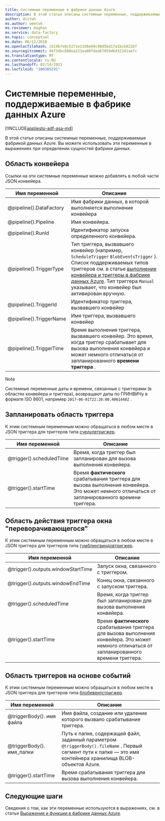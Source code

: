 ```yaml
---
title: Системные переменные в фабрике данных Azure
description: В этой статье описаны системные переменные, поддерживаемые фабрикой данных Azure. Вы можете использовать эти переменные в выражениях при определении сущностей фабрики данных.
author: dcstwh
ms.author: weetok
ms.reviewer: maghan
ms.service: data-factory
ms.topic: conceptual
ms.date: 06/12/2018
ms.openlocfilehash: cb19b7e8c5271e1106e69c98d5bd17a1bcb822bf
ms.sourcegitcommit: d4734bc680ea221ea80fdea67859d6d32241aefc
ms.translationtype: MT
ms.contentlocale: ru-RU
ms.lasthandoff: 02/14/2021
ms.locfileid: "100385291"
---
```

# <a name="system-variables-supported-by-azure-data-factory"></a>Системные переменные, поддерживаемые в фабрике данных Azure
[!INCLUDE[appliesto-adf-asa-md](includes/appliesto-adf-asa-md.md)]

В этой статье описаны системные переменные, поддерживаемые фабрикой данных Azure. Вы можете использовать эти переменные в выражениях при определении сущностей фабрики данных.

## <a name="pipeline-scope"></a>Область конвейера
Ссылки на эти системные переменные можно добавлять в любой части JSON конвейера.

| Имя переменной | Описание |
| --- | --- |
| @pipeline().DataFactory |Имя фабрики данных, в которой выполняется выполнение конвейера |
| @pipeline().Pipeline |Имя конвейера. |
| @pipeline().RunId |Идентификатор запуска определенного конвейера. |
| @pipeline().TriggerType |Тип триггера, вызвавшего конвейер (например, `ScheduleTrigger` `BlobEventsTrigger` ). Список поддерживаемых типов триггеров см. в статье [выполнение конвейера и триггеры в фабрике данных Azure](concepts-pipeline-execution-triggers.md). Тип триггера `Manual` указывает, что конвейер был активирован вручную. |
| @pipeline().TriggerId|Идентификатор триггера, вызвавшего конвейер |
| @pipeline().TriggerName|Имя триггера, вызвавшего конвейер |
| @pipeline().TriggerTime|Время выполнения триггера, вызвавшего конвейер. Это время, когда триггер срабатывает для вызова выполнения конвейера и может немного отличаться от запланированного **времени триггера** .  |

>[!NOTE]
>Системные переменные даты и времени, связанные с триггерами (в областях конвейера и триггера), возвращают даты по ГРИНВИЧу в формате ISO 8601, например `2017-06-01T22:20:00.4061448Z` .

## <a name="schedule-trigger-scope"></a>Запланировать область триггера
К этим системным переменным можно обращаться в любом месте в JSON триггера для триггеров типа [счедулетригжер](concepts-pipeline-execution-triggers.md#schedule-trigger).

| Имя переменной | Описание |
| --- | --- |
| @trigger().scheduledTime |Время, когда триггер был запланирован для вызова выполнения конвейера. |
| @trigger().startTime |Время **фактического** срабатывания триггера для вызова выполнения конвейера. Это может немного отличаться от запланированного времени триггера. |

## <a name="tumbling-window-trigger-scope"></a>Область действия триггера окна "переворачивающегося"
К этим системным переменным можно обращаться в любом месте в JSON триггера для триггеров типа [тумблингвиндовтригжер](concepts-pipeline-execution-triggers.md#tumbling-window-trigger).

| Имя переменной | Описание |
| --- | --- |
| @trigger().outputs.windowStartTime |Запуск окна, связанного с триггером. |
| @trigger().outputs.windowEndTime |Конец окна, связанного с запуском триггера. |
| @trigger().scheduledTime |Время, когда триггер был запланирован для вызова выполнения конвейера. |
| @trigger().startTime |Время **фактического** срабатывания триггера для вызова выполнения конвейера. Это может немного отличаться от запланированного времени триггера. |

## <a name="event-based-trigger-scope"></a>Область триггеров на основе событий
К этим системным переменным можно обращаться в любом месте в JSON триггера для триггеров типа [блобевентстригжер](concepts-pipeline-execution-triggers.md#event-based-trigger).

| Имя переменной | Описание |
| --- | --- |
| @triggerBody(). имя файла  |Имя файла, создание или удаление которого вызвало срабатывание триггера.   |
| @triggerBody(). имя_папки  |Путь к папке, содержащей файл, заданный параметром `@triggerBody().fileName` . Первый сегмент пути к папке — это имя контейнера хранилища BLOB-объектов Azure.  |
| @trigger().startTime |Время срабатывания триггера для вызова выполнения конвейера. |

## <a name="next-steps"></a>Следующие шаги
Сведения о том, как эти переменные используются в выражениях, см. в статье [Выражения и функции в фабрике данных Azure](control-flow-expression-language-functions.md).
